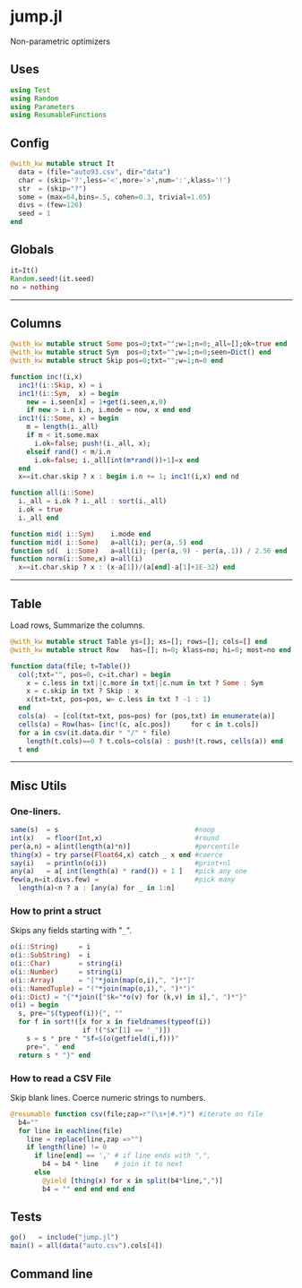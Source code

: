 

# jump.jl


Non-parametric optimizers
## Uses

```julia
using Test
using Random
using Parameters
using ResumableFunctions
```

## Config

```julia
@with_kw mutable struct It
  data = (file="auto93.csv", dir="data")
  char = (skip='?',less='<',more='>',num=':',klass='!')
  str  = (skip="?")
  some = (max=64,bins=.5, cohen=0.3, trivial=1.05)
  divs = (few=126)
  seed = 1
end
```

## Globals

```julia
it=It()
Random.seed!(it.seed)
no = nothing
```

-------------------------------------------------------------------
## Columns

```julia
@with_kw mutable struct Some pos=0;txt="";w=1;n=0;_all=[];ok=true end
@with_kw mutable struct Sym  pos=0;txt="";w=1;n=0;seen=Dict() end
@with_kw mutable struct Skip pos=0;txt="";w=1;n=0 end

function inc!(i,x) 
  inc1!(i::Skip, x) = i 
  inc1!(i::Sym,  x) = begin
    new = i.seen[x] = 1+get(i.seen,x,0) 
    if new > i.n i.n, i.mode = now, x end end 
  inc1!(i::Some, x) = begin 
    m = length(i._all)
    if m < it.some.max    
      i.ok=false; push!(i._all, x); 
    elseif rand() < m/i.n 
      i.ok=false; i._all[int(m*rand())+1]=x end 
  end
  x==it.char.skip ? x : begin i.n += 1; inc1!(i,x) end nd

function all(i::Some) 
  i._all = i.ok ? i._all : sort(i._all) 
  i.ok = true
  i._all end

function mid( i::Sym)    i.mode end
function mid( i::Some)   a=all(i); per(a,.5) end
function sd(  i::Some)   a=all(i); (per(a,.9) - per(a,.1)) / 2.56 end
function norm(i::Some,x) a=all(i)
  x==it.char.skip ? x : (x-a[1])/(a[end]-a[1]+1E-32) end 
```

-------------------------------------------------------------------
## Table
Load rows, Summarize the columns.

```julia
@with_kw mutable struct Table ys=[]; xs=[]; rows=[]; cols=[] end
@with_kw mutable struct Row   has=[]; n=0; klass=no; hi=0; most=no end

function data(file; t=Table())
  col(;txt="", pos=0, c=it.char) = begin
    x = c.less in txt||c.more in txt||c.num in txt ? Some : Sym
    x = c.skip in txt ? Skip : x
    x(txt=txt, pos=pos, w= c.less in txt ? -1 : 1) 
  end
  cols(a)  = [col(txt=txt, pos=pos) for (pos,txt) in enumerate(a)]
  cells(a) = Row(has= [inc!(c, a[c.pos])     for c in t.cols])
  for a in csv(it.data.dir * "/" * file)
    length(t.cols)==0 ? t.cols=cols(a) : push!(t.rows, cells(a)) end
  t end
```

-------------------------------------------------------------------
## Misc Utils
### One-liners.

```julia
same(s)  = s                                  #noop       
int(x)   = floor(Int,x)                       #round
per(a,n) = a[int(length(a)*n)]                #percentile
thing(x) = try parse(Float64,x) catch _ x end #coerce
say(i)   = println(o(i))                      #print+nl
any(a)   = a[ int(length(a) * rand()) + 1 ]   #pick any one
few(a,n=it.divs.few) =                        #pick many
  length(a)<n ? a : [any(a) for _ in 1:n] 
```

### How to print a struct
Skips any fields starting with "`_`".

```julia
o(i::String)     = i 
o(i::SubString)  = i 
o(i::Char)       = string(i) 
o(i::Number)     = string(i) 
o(i::Array)      = "["*join(map(o,i),", ")*"]" 
o(i::NamedTuple) = "("*join(map(o,i),", ")*")" 
o(i::Dict) = "{"*join(["$k="*o(v) for (k,v) in i],", ")*"}" 
o(i) = begin
  s, pre="$(typeof(i)){", ""
  for f in sort!([x for x in fieldnames(typeof(i)) 
                  if !("$x"[1] == '_')])
    s = s * pre * "$f=$(o(getfield(i,f)))"
    pre=", " end
  return s * "}" end
```

### How to read a CSV File
Skip blank lines. Coerce numeric strings to numbers.

```julia
@resumable function csv(file;zap=r"(\s+|#.*)") #iterate on file
  b4=""
  for line in eachline(file)
    line = replace(line,zap =>"")
    if length(line) != 0
      if line[end] == ',' # if line ends with ",",
        b4 = b4 * line    # join it to next
      else
        @yield [thing(x) for x in split(b4*line,",")]
        b4 = "" end end end end  
```

## Tests

```julia
go()   = include("jump.jl")
main() = all(data("auto.csv").cols[4])
```

## Command line
